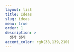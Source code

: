 ```yaml
---
layout: list
title: Ideas
slug: ideas
menu: true
order: 1
description: >
  생각 정리
accent_color: rgb(38,139,210)
---
```

